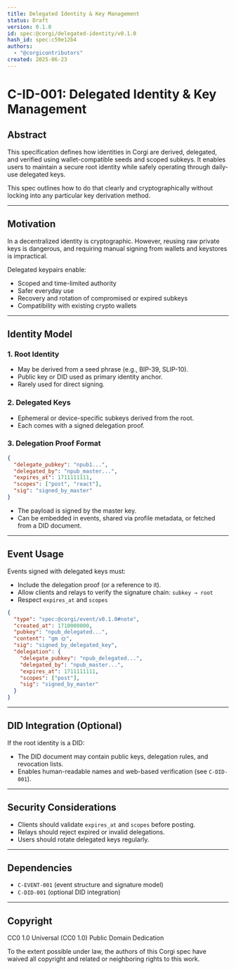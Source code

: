 ```yaml
---
title: Delegated Identity & Key Management
status: Draft
version: 0.1.0
id: spec:@corgi/delegated-identity/v0.1.0
hash_id: spec:c59e12b4
authors:
  - "@corgicontributors"
created: 2025-06-23
---
```

# C-ID-001: Delegated Identity & Key Management

## Abstract
This specification defines how identities in Corgi are derived, delegated, and verified using wallet-compatible seeds and scoped subkeys. It enables users to maintain a secure root identity while safely operating through daily-use delegated keys.

This spec outlines how to do that clearly and cryptographically without locking into any particular key derivation method.

---

## Motivation
In a decentralized identity is cryptographic. However, reusing raw private keys is dangerous, and requiring manual signing from wallets and keystores is impractical.

Delegated keypairs enable:
- Scoped and time-limited authority
- Safer everyday use
- Recovery and rotation of compromised or expired subkeys
- Compatibility with existing crypto wallets

---

## Identity Model

### 1. **Root Identity**
- May be derived from a seed phrase (e.g., BIP-39, SLIP-10).
- Public key or DID used as primary identity anchor.
- Rarely used for direct signing.

### 2. **Delegated Keys**
- Ephemeral or device-specific subkeys derived from the root.
- Each comes with a signed delegation proof.

### 3. **Delegation Proof Format**
```json
{
  "delegate_pubkey": "npub1...",
  "delegated_by": "npub_master...",
  "expires_at": 1711111111,
  "scopes": ["post", "react"],
  "sig": "signed_by_master"
}
```

- The payload is signed by the master key.
- Can be embedded in events, shared via profile metadata, or fetched from a DID document.

---

## Event Usage
Events signed with delegated keys must:
- Include the delegation proof (or a reference to it).
- Allow clients and relays to verify the signature chain: `subkey → root`
- Respect `expires_at` and `scopes`

```json
{
  "type": "spec:@corgi/event/v0.1.0#note",
  "created_at": 1710000000,
  "pubkey": "npub_delegated...",
  "content": "gm 🌞",
  "sig": "signed_by_delegated_key",
  "delegation": {
    "delegate_pubkey": "npub_delegated...",
    "delegated_by": "npub_master...",
    "expires_at": 1711111111,
    "scopes": ["post"],
    "sig": "signed_by_master"
  }
}
```

---

## DID Integration (Optional)
If the root identity is a DID:
- The DID document may contain public keys, delegation rules, and revocation lists.
- Enables human-readable names and web-based verification (see `C-DID-001`).

---

## Security Considerations
- Clients should validate `expires_at` and `scopes` before posting.
- Relays should reject expired or invalid delegations.
- Users should rotate delegated keys regularly.

---

## Dependencies
- `C-EVENT-001` (event structure and signature model)
- `C-DID-001` (optional DID integration)

---

## Copyright

CC0 1.0 Universal (CC0 1.0) Public Domain Dedication

To the extent possible under law, the authors of this Corgi spec have waived all copyright and related or neighboring rights to this work.
